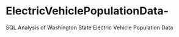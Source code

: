 # ElectricVehiclePopulationData-
SQL Analysis of Washington State Electric Vehicle Population Data 
